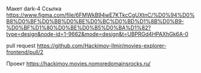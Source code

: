 Макет dark-4
Ссылка https://www.figma.com/file/6FMWkB94wE7KTkcCgUXtnC/%D0%94%D0%B8%D0%BF%D0%BB%D0%BE%D0%BC%D0%BD%D1%8B%D0%B9-%D0%BF%D1%80%D0%BE%D0%B5%D0%BA%D1%82?type=design&node-id=1-9662&mode=design&t=UBPRGd4HPAXhGk6A-0

pull request https://github.com/Hackimov-Ilmir/movies-explorer-frontend/pull/2

Проект https://hackimov.movies.nomoredomainsrocks.ru/
